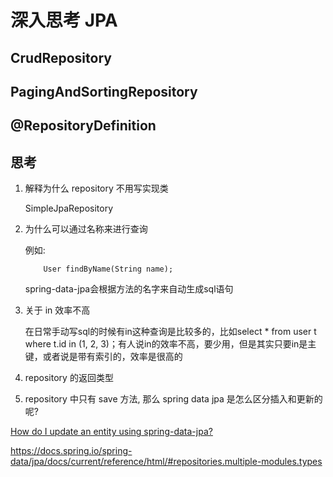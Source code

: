# 深入思考 JPA


## CrudRepository

## PagingAndSortingRepository


## @RepositoryDefinition

## 思考


1. 解释为什么 repository 不用写实现类

	SimpleJpaRepository

2. 为什么可以通过名称来进行查询

	例如:

	```
		User findByName(String name);
	```
	
	spring-data-jpa会根据方法的名字来自动生成sql语句

3. 关于 in 效率不高

	在日常手动写sql的时候有in这种查询是比较多的，比如select * from user t where t.id in (1, 2, 3)；有人说in的效率不高，要少用，但是其实只要in是主键，或者说是带有索引的，效率是很高的

4. repository 的返回类型

5. repository 中只有 save 方法, 那么 spring data jpa 是怎么区分插入和更新的呢?

[How do I update an entity using spring-data-jpa?](https://stackoverflow.com/questions/11881479/how-do-i-update-an-entity-using-spring-data-jpa)



https://docs.spring.io/spring-data/jpa/docs/current/reference/html/#repositories.multiple-modules.types






